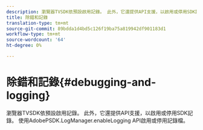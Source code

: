 ```yaml
---
description: 瀏覽器TVSDK依預設啟用記錄。 此外，它還提供API支援，以啟用或停用SDK記錄。 使用AdobePSDK.LogManager.enableLogging API啟用或停用記錄檔。
title: 除錯和記錄
translation-type: tm+mt
source-git-commit: 89bdda1d4bd5c126f19ba75a819942df901183d1
workflow-type: tm+mt
source-wordcount: '64'
ht-degree: 0%

---
```



# 除錯和記錄{#debugging-and-logging}

瀏覽器TVSDK依預設啟用記錄。 此外，它還提供API支援，以啟用或停用SDK記錄。 使用AdobePSDK.LogManager.enableLogging API啟用或停用記錄檔。

